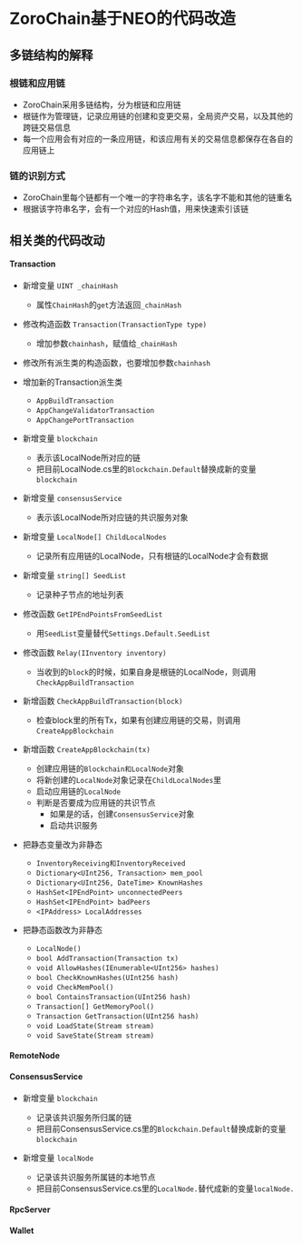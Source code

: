 # ZoroChain基于NEO的代码改造
## 多链结构的解释
### 根链和应用链
* ZoroChain采用多链结构，分为根链和应用链
* 根链作为管理链，记录应用链的创建和变更交易，全局资产交易，以及其他的跨链交易信息
* 每一个应用会有对应的一条应用链，和该应用有关的交易信息都保存在各自的应用链上
### 链的识别方式
* ZoroChain里每个链都有一个唯一的字符串名字，该名字不能和其他的链重名
* 根据该字符串名字，会有一个对应的Hash值，用来快速索引该链
## 相关类的代码改动

#### Transaction

* 新增变量 `UINT _chainHash`
  * 属性`ChainHash`的`get`方法返回`_chainHash`
* 修改构造函数 `Transaction(TransactionType type)`
  * 增加参数`chainhash`，赋值给`_chainHash`
* 修改所有派生类的构造函数，也要增加参数`chainhash`
* 增加新的Transaction派生类
  * `AppBuildTransaction`
  * `AppChangeValidatorTransaction`
  * `AppChangePortTransaction`


* 新增变量 `blockchain`
  * 表示该LocalNode所对应的链
  * 把目前LocalNode.cs里的`Blockchain.Default`替换成新的变量`blockchain`

* 新增变量 `consensusService`
  * 表示该LocalNode所对应链的共识服务对象

* 新增变量 `LocalNode[] ChildLocalNodes`
  * 记录所有应用链的LocalNode，只有根链的LocalNode才会有数据

* 新增变量 `string[] SeedList`  
  * 记录种子节点的地址列表

* 修改函数 `GetIPEndPointsFromSeedList`
  * 用`SeedList`变量替代`Settings.Default.SeedList`

* 修改函数 `Relay(IInventory inventory)`
  * 当收到的`block`的时候，如果自身是根链的LocalNode，则调用`CheckAppBuildTransaction`

* 新增函数 `CheckAppBuildTransaction(block)`
  * 检查block里的所有Tx，如果有创建应用链的交易，则调用`CreateAppBlockchain`

* 新增函数 `CreateAppBlockchain(tx)`
  * 创建应用链的`Blockchain和LocalNode`对象
  * 将新创建的`LocalNode`对象记录在`ChildLocalNodes`里
  * 启动应用链的`LocalNode`
  * 判断是否要成为应用链的共识节点
    * 如果是的话，创建`ConsensusService`对象
    * 启动共识服务

* 把静态变量改为非静态
  * `InventoryReceiving和InventoryReceived`
  * `Dictionary<UInt256, Transaction> mem_pool`
  * `Dictionary<UInt256, DateTime> KnownHashes`
  * `HashSet<IPEndPoint> unconnectedPeers`
  * `HashSet<IPEndPoint> badPeers`
  * `<IPAddress> LocalAddresses`

* 把静态函数改为非静态
  * `LocalNode()`
  * `bool AddTransaction(Transaction tx)`
  * `void AllowHashes(IEnumerable<UInt256> hashes)`
  * `bool CheckKnownHashes(UInt256 hash)`
  * `void CheckMemPool()`
  * `bool ContainsTransaction(UInt256 hash)`
  * `Transaction[] GetMemoryPool()`
  * `Transaction GetTransaction(UInt256 hash)`
  * `void LoadState(Stream stream)`
  * `void SaveState(Stream stream)`

#### RemoteNode

    

#### ConsensusService
* 新增变量 `blockchain`
  * 记录该共识服务所归属的链
  * 把目前ConsensusService.cs里的`Blockchain.Default`替换成新的变量`blockchain`

* 新增变量 `localNode`
  * 记录该共识服务所属链的本地节点
  * 把目前ConsensusService.cs里的`LocalNode.`替代成新的变量`localNode.`
  
#### RpcServer

#### Wallet
